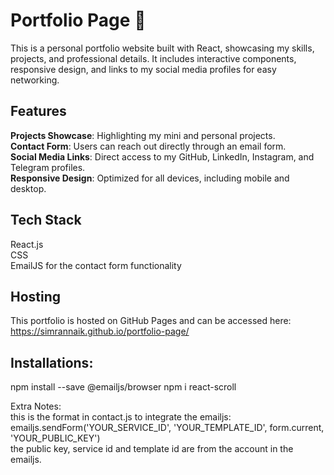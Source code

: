 # **Portfolio Page** 🌟  
This is a personal portfolio website built with React, showcasing my skills, projects, and professional details. It includes interactive components, responsive design, and links to my social media profiles for easy networking.

## **Features**
**Projects Showcase**: Highlighting my mini and personal projects.  
**Contact Form**: Users can reach out directly through an email form.  
**Social Media Links**: Direct access to my GitHub, LinkedIn, Instagram, and Telegram profiles.  
**Responsive Design**: Optimized for all devices, including mobile and desktop.

## **Tech Stack**
React.js  
CSS  
EmailJS for the contact form functionality

## **Hosting**
This portfolio is hosted on GitHub Pages and can be accessed here: https://simrannaik.github.io/portfolio-page/ 

## Installations:
npm install --save @emailjs/browser
npm i react-scroll

Extra Notes:  
this is the format in contact.js to integrate the emailjs:  
emailjs.sendForm('YOUR_SERVICE_ID', 'YOUR_TEMPLATE_ID', form.current, 'YOUR_PUBLIC_KEY')  
the public key, service id and template id are from the account in the emailjs.
